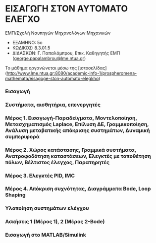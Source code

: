 # ΕΙΣΑΓΩΓΗ ΣΤΟΝ ΑΥΤΟΜΑΤΟ ΕΛΕΓΧΟ
ΕΜΠ/Σχολή Ναυπηγών Μηχανολόγων Μηχανικών
- ΕΞΑΜΗΝΟ: 5ο
- ΚΩΔΙΚΟΣ: 8.3.01.5
- ΔΙΔΑΣΚΩΝ: Γ. Παπαλάμπρου, Επικ. Καθηγητής ΕΜΠ (george.papalambrou@lme.ntua.gr)

Το μάθημα οργανώνεται μέσω της [ιστοσελίδας] (http://www.lme.ntua.gr:8080/academic-info-1/prospheromena-mathemata/eisagoge-ston-automato-elegkho)

### Εισαγωγή
### Συστήματα, αισθητήρια, επενεργητές

### Μέρος 1. Εισαγωγή-Παραδείγματα, Μοντελοποίηση, Μετασχηματισμός Laplace, Επίλυση ΔΕ, Γραμμικοποίηση, Ανάλυση μεταβατικής απόκρισης συστημάτων, Δυναμική συμπεριφορά

### Μέρος 2. Χώρος κατάστασης, Γραμμικά συστήματα, Ανατροφοδότηση καταστάσεων, Ελεγκτές με τοποθέτηση πόλων, Βέλτιστος έλεγχος, Παρατηρητές

### Μέρος 3. Ελεγκτές PID, IMC

### Μέρος 4. Απόκριση συχνότητας, Διαγράμματα Bode, Loop Shaping

### Υλοποίηση συστημάτων ελέγχου

### Ασκήσεις 1 (Μέρος 1), 2 (Μέρος 2-Bode)

### Εισαγωγή στο MATLAB/Simulink
